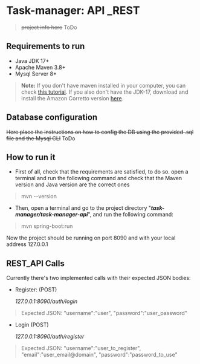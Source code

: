 ﻿# Task-manager: API _REST
> ~~project info here~~ ToDo
## Requirements to run

- Java JDK 17+ 
-  Apache Maven 3.8+
- Mysql Server 8+
> **Note:** If you don't have maven installed in your computer, you can check [this tutorial](https://mkyong.com/maven/how-to-install-maven-in-windows/). If you also don't have the JDK-17, download and install the Amazon Corretto version [here](https://docs.aws.amazon.com/corretto/latest/corretto-17-ug/downloads-list.html).

## Database configuration
~~Here place the instructions on how to config the DB using the provided .sql file and the Mysql CLI~~ ToDo


## How to run it

- First of all, check that the requirements are satisfied, to do so. open a terminal and run the following command and check that the Maven version and Java version are the correct ones

> mvn --version
- Then, open a terminal and go to the project directory "***task-manager/task-manager-api***",  and run the following command:
> mvn spring-boot:run

Now the project should be running on port 8090 and with your local address 127.0.0.1


## REST_API Calls

Currently there's two implemented calls with their expected JSON bodies:

- Register: (POST)

    *127.0.0.1:8090/auth/login*

> Expected JSON:
> "username":"user",
> "password":"user_password"





- Login (POST)
  

     *127.0.0.1:8090/auth/register*

> Expected JSON:
> "username":"user_to_register",
> "email":"user_email@domain",
> "password":"password_to_use"





